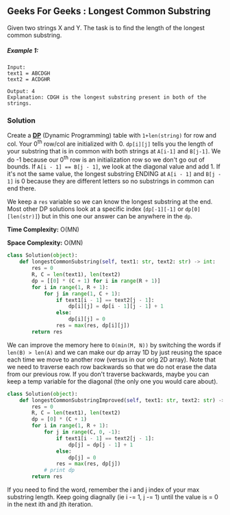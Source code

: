 ## Geeks For Geeks : Longest Common Substring

Given two strings X and Y. The task is to find the length of the longest common substring.

##### Example 1:

```
Input: 
text1 = ABCDGH
text2 = ACDGHR

Output: 4
Explanation: CDGH is the longest substring present in both of the strings.
```

### Solution
Create a <ins>**D**</ins><ins>**P**</ins> (Dynamic Programming) table with `1+len(string)` for row and col. 
Your 0<sup>th</sup> row/col are initialized with 0. `dp[i][j]` tells you the length of your substring that 
is in common with both strings at `A[i-1]` and `B[j-1]`. 
We do -1 because our 0<sup>th</sup> row is an initialization row so we don't go out of bounds. 
If `A[i - 1] == B[j - 1]`, we look at the diagonal value and add 1. If it's not the same value, 
the longest substring ENDING at `A[i - 1]` and `B[j - 1]` is 0 because they are different letters so no substrings in common can end there.

We keep a `res` variable so we can know the longest substring at the end. 
Most other DP solutions look at a specific index (`dp[-1][-1]` or `dp[0][len(str)]`) but in this one 
our answer can be anywhere in the `dp`.

**Time Complexity:** O(MN)

**Space Complexity:** O(MN)

```python
class Solution(object):
    def longestCommonSubstring(self, text1: str, text2: str) -> int:
        res = 0
        R, C = len(text1), len(text2)
        dp = [[0] * (C + 1) for i in range(R + 1)]
        for i in range(1, R + 1):
            for j in range(1, C + 1):
                if text1[i - 1] == text2[j - 1]:
                    dp[i][j] = dp[i - 1][j - 1] + 1
                else:
                    dp[i][j] = 0
                res = max(res, dp[i][j])
        return res
```

We can improve the memory here to `O(min(M, N))` by switching the words if `len(B) > len(A)` and 
we can make our dp array 1D by just reusing the space each time we move to another row 
(versus in our orig 2D array). Note that we need to traverse each row backwards so that 
we do not erase the data from our previous row. If you don't traverse backwards, 
maybe you can keep a temp variable for the diagonal (the only one you would care about).

```python
class Solution(object):
    def longestCommonSubstringImproved(self, text1: str, text2: str) -> int:
        res = 0
        R, C = len(text1), len(text2)
        dp = [0] * (C + 1)
        for i in range(1, R + 1):
            for j in range(C, 0, -1):
                if text1[i - 1] == text2[j - 1]:
                    dp[j] = dp[j - 1] + 1
                else:
                    dp[j] = 0
                res = max(res, dp[j])
            # print dp
        return res
```

If you need to find the word, remember the i and j index of your max substring length. Keep going diagnally (ie i -= 1, j -= 1) until the value is = 0 in the next ith and jth iteration.
